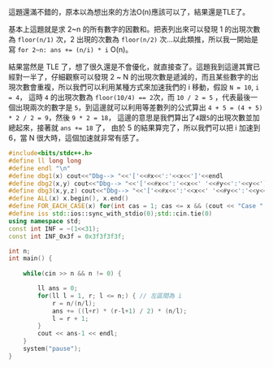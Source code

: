 這題還滿不錯的，原本以為想出來的方法O(n)應該可以了，結果還是TLE了。

基本上這題就是求 2~n 的所有數字的因數和。把表列出來可以發現 1 的出現次數為 `floor(n/1)` 次，2 出現的次數為 `floor(n/2)` 次...以此類推，所以我一開始是寫 `for 2~n: ans += (n/i) * i` O(n)。

結果當然是 TLE 了，想了很久還是不會優化，就直接查了。這題我到這邊其實已經對一半了，仔細觀察可以發現 2 ~ N 的出現次數是遞減的，而且某些數字的出現次數會重複，所以我們可以利用某種方式來加速我們的 i 移動，假設 `N = 10`, `i = 4`，
這時 `4` 的出現次數為 `floor(10/4) == 2`次，而 `10 / 2 = 5` ，代表最後一個出現兩次的數字是 `5`，到這邊就可以利用等差數列的公式算出 `4 + 5 = (4 + 5) * 2 / 2 = 9`，然後 `9 * 2 = 18`，
這邊的意思是我們算出了`4`跟`5`的出現次數並加總起來，接著就 `ans += 18` 了，
由於 5 的結果算完了，所以我們可以把 i 加速到 6，當 N 很大時，這個加速就非常有感了。


```c++
#include<bits/stdc++.h>
#define ll long long
#define endl "\n"
#define dbg1(x) cout<<"Dbg--> "<<'['<<#x<<':'<<x<<']'<<endl
#define dbg2(x,y) cout<<"Dbg--> "<<'['<<#x<<':'<<x<<' '<<#y<<':'<<y<<']'<<endl
#define dbg3(x,y,z) cout<<"Dbg--> "<<'['<<#x<<':'<<x<<' '<<#y<<':'<<y<<' '<<#z<<':'<<z<<']'<<endl
#define ALL(x) x.begin(), x.end()
#define FOR_EACH_CASE(x) for(int cas = 1; cas <= x && (cout << "Case " << cas << ": "); ++cas)
#define iss std::ios::sync_with_stdio(0);std::cin.tie(0)
using namespace std;
const int INF = ~(1<<31);
const int INF_0x3f = 0x3f3f3f3f;

int n;
int main() {
    
    while(cin >> n && n != 0) {

        ll ans = 0;
        for(ll l = 1, r; l <= n;) { // 左區間為 i
            r = n/(n/l);
            ans += ((l+r) * (r-l+1) / 2) * (n/l);
            l = r + 1;
        }
        cout << ans-1 << endl;
    }
    system("pause");
}
```
